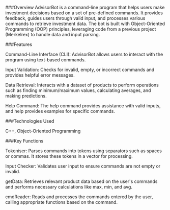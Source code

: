 ###Overview
AdvisorBot is a command-line program that helps users make investment decisions 
based on a set of pre-defined commands. It provides feedback, guides users through valid input, 
and processes various commands to retrieve investment data. 
The bot is built with Object-Oriented Programming (OOP) principles, 
leveraging code from a previous project (Merkelrex) to handle data and input parsing.


###Features

Command-Line Interface (CLI): AdvisorBot allows users to interact with the program using text-based commands.

Input Validation: Checks for invalid, empty, or incorrect commands and provides helpful error messages.

Data Retrieval: Interacts with a dataset of products to perform operations 
such as finding minimum/maximum values, calculating averages, and making predictions.

Help Command: The help command provides assistance with valid inputs, 
and help<cmd> provides examples for specific commands.


###Technologies Used

C++, 
Object-Oriented Programming


###Key Functions

Tokeniser: Parses commands into tokens using separators such as spaces or commas. It stores these tokens in a vector for processing.

Input Checker: Validates user input to ensure commands are not empty or invalid.

getData: Retrieves relevant product data based on the user's commands and performs necessary calculations like max, min, and avg.

cmdReader: Reads and processes the commands entered by the user, calling appropriate functions based on the command.
